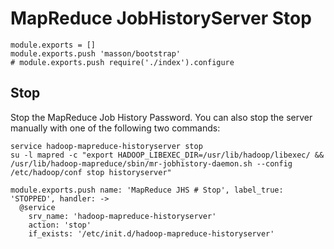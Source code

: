 
# MapReduce JobHistoryServer Stop

    module.exports = []
    module.exports.push 'masson/bootstrap'
    # module.exports.push require('./index').configure

## Stop

Stop the MapReduce Job History Password. You can also stop the server manually
with one of the following two commands:

```
service hadoop-mapreduce-historyserver stop
su -l mapred -c "export HADOOP_LIBEXEC_DIR=/usr/lib/hadoop/libexec/ && /usr/lib/hadoop-mapreduce/sbin/mr-jobhistory-daemon.sh --config /etc/hadoop/conf stop historyserver"
```

    module.exports.push name: 'MapReduce JHS # Stop', label_true: 'STOPPED', handler: ->
      @service
        srv_name: 'hadoop-mapreduce-historyserver'
        action: 'stop'
        if_exists: '/etc/init.d/hadoop-mapreduce-historyserver'
